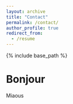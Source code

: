 ```yaml
---
layout: archive
title: "Contact"
permalink: /contact/
author_profile: true
redirect_from:
  - /resume
---
```


{% include base_path %}

Bonjour
======
Miaous

